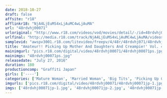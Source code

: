 ```yaml
---
date: 2018-10-27
draft: false
affsite: "r18"
afflinkr18: "NjA4LjEuMS4xLjAuMC4wLjAuMA"
url: "48rdvhj00071"
urloriginal: "http://www.r18.com/videos/vod/movies/detail/-/id=48rdvhj00071"
urlfinal: "http://media.r18.com/track/NjA4LjEuMS4xLjAuMC4wLjAuMA/videos/vod/movies/detail/-/id=48rdvhj00071"
samplevid: "awspv3001.r18.com/litevideo/freepv/4/48r/48rdvhj071/48rdvhj071_dmb_w.mp4"
title: "Amateur!! Picking Up Mother And Daughters And Creampie!' Vol. 4"
mainimgurl: "pics.r18.com/digital/video/48rdvhj00071/48rdvhj00071ps.jpg"
mainimgs: "48rdvhj00071ps.jpg"
releasedate: "July 27, 2016"
duration: 180
productioncomp: "Graffiti Japan"
girls: ['----']
categories: ['Mature Woman', 'Married Woman', 'Big Tits', 'Picking Up Girls', 'Amateur', 'Threesome / Foursome', 'Hi-Def']
imgurls: ['pics.r18.com/digital/video/48rdvhj00071/48rdvhj00071jp-1.jpg', 'pics.r18.com/digital/video/48rdvhj00071/48rdvhj00071jp-2.jpg', 'pics.r18.com/digital/video/48rdvhj00071/48rdvhj00071jp-3.jpg', 'pics.r18.com/digital/video/48rdvhj00071/48rdvhj00071jp-4.jpg', 'pics.r18.com/digital/video/48rdvhj00071/48rdvhj00071jp-5.jpg', 'pics.r18.com/digital/video/48rdvhj00071/48rdvhj00071jp-6.jpg', 'pics.r18.com/digital/video/48rdvhj00071/48rdvhj00071jp-7.jpg', 'pics.r18.com/digital/video/48rdvhj00071/48rdvhj00071jp-8.jpg', 'pics.r18.com/digital/video/48rdvhj00071/48rdvhj00071jp-9.jpg', 'pics.r18.com/digital/video/48rdvhj00071/48rdvhj00071jp-10.jpg', 'pics.r18.com/digital/video/48rdvhj00071/48rdvhj00071jp-11.jpg', 'pics.r18.com/digital/video/48rdvhj00071/48rdvhj00071jp-12.jpg', 'pics.r18.com/digital/video/48rdvhj00071/48rdvhj00071jp-13.jpg', 'pics.r18.com/digital/video/48rdvhj00071/48rdvhj00071jp-14.jpg', 'pics.r18.com/digital/video/48rdvhj00071/48rdvhj00071jp-15.jpg', 'pics.r18.com/digital/video/48rdvhj00071/48rdvhj00071jp-16.jpg', 'pics.r18.com/digital/video/48rdvhj00071/48rdvhj00071jp-17.jpg', 'pics.r18.com/digital/video/48rdvhj00071/48rdvhj00071jp-18.jpg', 'pics.r18.com/digital/video/48rdvhj00071/48rdvhj00071jp-19.jpg', 'pics.r18.com/digital/video/48rdvhj00071/48rdvhj00071jp-20.jpg']
imgs: ['48rdvhj00071jp-1.jpg', '48rdvhj00071jp-2.jpg', '48rdvhj00071jp-3.jpg', '48rdvhj00071jp-4.jpg', '48rdvhj00071jp-5.jpg', '48rdvhj00071jp-6.jpg', '48rdvhj00071jp-7.jpg', '48rdvhj00071jp-8.jpg', '48rdvhj00071jp-9.jpg', '48rdvhj00071jp-10.jpg', '48rdvhj00071jp-11.jpg', '48rdvhj00071jp-12.jpg', '48rdvhj00071jp-13.jpg', '48rdvhj00071jp-14.jpg', '48rdvhj00071jp-15.jpg', '48rdvhj00071jp-16.jpg', '48rdvhj00071jp-17.jpg', '48rdvhj00071jp-18.jpg', '48rdvhj00071jp-19.jpg', '48rdvhj00071jp-20.jpg']
---
```


